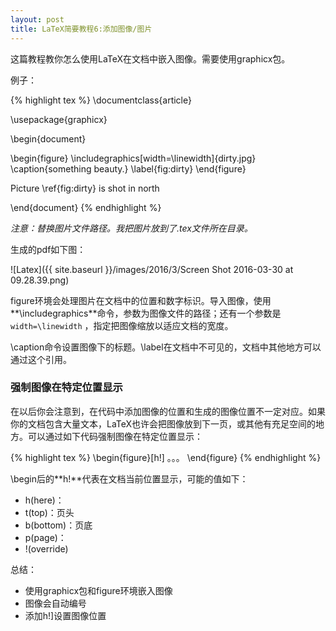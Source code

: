 ```yaml
---
layout: post
title: LaTeX简要教程6:添加图像/图片
---
```


这篇教程教你怎么使用LaTeX在文档中嵌入图像。需要使用graphicx包。

例子：

{% highlight tex %}
\documentclass{article}

\usepackage{graphicx}

\begin{document}

\begin{figure}
  \includegraphics[width=\linewidth]{dirty.jpg}
  \caption{something beauty.}
  \label{fig:dirty}
\end{figure}

Picture \ref{fig:dirty} is shot in north

\end{document}
{% endhighlight %}

_注意：替换图片文件路径。我把图片放到了.tex文件所在目录。_

生成的pdf如下图：

![Latex]({{ site.baseurl }}/images/2016/3/Screen Shot 2016-03-30 at 09.28.39.png)

figure环境会处理图片在文档中的位置和数字标识。导入图像，使用**\includegraphics**命令，参数为图像文件的路径；还有一个参数是 `width=\linewidth` ，指定把图像缩放以适应文档的宽度。

\caption命令设置图像下的标题。\label在文档中不可见的，文档中其他地方可以通过这个引用。

### 强制图像在特定位置显示

在以后你会注意到，在代码中添加图像的位置和生成的图像位置不一定对应。如果你的文档包含大量文本，LaTeX也许会把图像放到下一页，或其他有充足空间的地方。可以通过如下代码强制图像在特定位置显示：

{% highlight tex %}
\begin{figure}[h!]
。。。
\end{figure}
{% endhighlight %}

\begin后的**h!**代表在文档当前位置显示，可能的值如下：

* h(here)：
* t(top)：页头
* b(bottom)：页底
* p(page)：
* !(override) 

总结：

* 使用graphicx包和figure环境嵌入图像
* 图像会自动编号
* 添加h!]设置图像位置